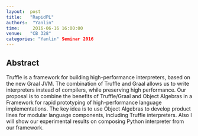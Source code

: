 ```yaml
--- 
layout:  post 
title:   "RapidPL"
authors:  "Yanlin"
time:     2016-06-16 16:00:00
venue:   "CB 328"
categories: "Yanlin" Seminar 2016
--- 
```

## Abstract

Truffle is a framework for building high-performance interpreters, based on
the
new Graal JVM. The combination of Truffle and Graal allows us to write
interpreters instead of compilers, while preserving high performance. Our
proposal is to combine the benefits of Truffle/Graal and Object Algebras in
a
Framework for rapid prototyping of high-performance language
implementations.
The key idea is to use Object Algebras to develop product lines for modular
language components, including Truffle interpreters. Also I will show our
experimental results on composing Python interpreter from our framework.

